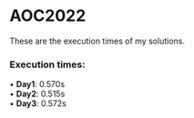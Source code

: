 # AOC2022
These are the execution times of my solutions.
### Execution times:
• <b>Day1</b>: 0.570s<br>
• <b>Day2</b>: 0.515s<br>
• <b>Day3</b>: 0.572s<br>
